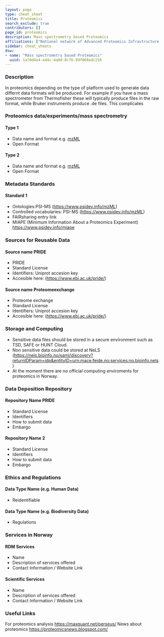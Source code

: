 ```yaml
---
layout: page
type: cheat_sheet
title: Proteomics
search_exclude: true
contributors: []
page_id: proteomics
description: Mass spectrometry based Proteomics
affiliations: ["National network of Advanced Proteomics Infrastructure (NAPI)"]
sidebar: cheat_sheets
dsw:
- name: "Mass spectrometry based Proteomics"
  uuid: 1a70d4e4-e44c-4a0d-8c76-99f068adc216
---
```


### Description
In proteomics depending on the type of platform used to generate data differnt data formats will be produced. For example if you have a mass spectrometer from Thermofisher these will typically produce files in the raw format, while Bruker instruments produce .de files. This complicates 

### Proteomics data/experiments/mass spectrometry
#### Type 1
- Data name and format e.g. [mzML](https://fairsharing.org/FAIRsharing.26dmba)
- Open Format

#### Type 2
- Data name and format e.g. [mzML](https://fairsharing.org/FAIRsharing.26dmba)
- Open Format

### Metadata Standards
#### Standard 1
- Ontologies:PSI-MS (https://www.psidev.info/mzML)
- Controlled vocabularies:  PSI-MS (https://www.psidev.info/mzML)
- FAIRsharing entry link
- MIAPE (Minimum Information About a Proteomics Experiment) https://www.psidev.info/miape

### Sources for Reusable Data
#### Source name PRIDE
- PRIDE 
- Standard License
- Identifiers: Uniprot accesion key
- Accesible here: (https://www.ebi.ac.uk/pride/)

#### Source name Proteomeexchange
- Proteome exchange 
- Standard License
- Identifiers: Uniprot accesion key
- Accesible here: (https://www.ebi.ac.uk/pride/)


### Storage and Computing
- Sensitive data files should be stored in a secure environment such as TSD, SAFE or HUNT Cloud.
- Non sensitive data could be stored at NeLS (https://nels.bioinfo.no/saml/discovery?returnIDParam=idp&entityID=urn:mace:feide.no:services:no.bioinfo.nels)
- At the moment there are no official computing enviroments for proteomics in Norway.  

### Data Deposition Repository

#### Repository Name PRIDE
- Standard License
- Identifiers
- How to submit data
- Embargo

#### Repository Name 2
- Standard License
- Identifiers
- How to submit data
- Embargo

### Ethics and Regulations
<!--Add information about laws and policies in Norway for relevant data types-->
#### Data Type Name (e.g. Human Data)
- Reidentifiable

#### Data Type Name (e.g. Biodiversity Data)
- Regulations

### Services in Norway
<!--Add one line description-->
#### RDM Services
- Name
- Description of services offered
- Contact Information / Website Link

#### Scientific Services
- Name
- Description of services offered
- Contact Information / Website Link

### Useful Links
For proteomics analysis https://maxquant.net/perseus/
News about proteomics https://proteomicsnews.blogspot.com/

